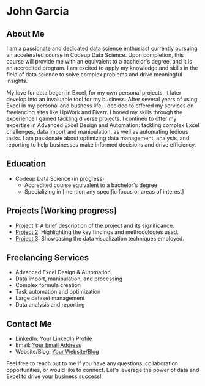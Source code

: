 # John Garcia

## About Me

I am a passionate and dedicated data science enthusiast currently pursuing an accelerated course in Codeup Data Science. Upon completion, this course will provide me with an equivalent to a bachelor's degree, and it is an accredited program. I am excited to apply my knowledge and skills in the field of data science to solve complex problems and drive meaningful insights.

My love for data began in Excel, for my own personal projects, it later develop into an invaluable tool for my business. After several years of using Excel in my personal and busness life, I decided to offered my services on freelancing sites like UpWork and Fiverr. I honed my skills through the experience I gained tackling diverse projects. I contineu to offer my expertise in Advanced Excel Design and Automation: tackling complex Excel challenges, data import and manipulation, as well as automating tedious tasks. I am passionate about optimizing data management, analysis, and reporting to help businesses make informed decisions and drive efficiency.

## Education

- Codeup Data Science (in progress)
  - Accredited course equivalent to a bachelor's degree
  - Specializing in [mention any specific focus or areas of interest]

## Projects [Working progress]

- [Project 1](link-to-project-1): A brief description of the project and its significance.
- [Project 2](link-to-project-2): Highlighting the key findings and methodologies used.
- [Project 3](link-to-project-3): Showcasing the data visualization techniques employed.

## Freelancing Services

- Advanced Excel Design & Automation
- Data import, manipulation, and processing
- Complex formula creation
- Task automation and optimization
- Large dataset management
- Data analysis and reporting

## Contact Me

- LinkedIn: [Your LinkedIn Profile](link-to-linkedin)
- Email: [Your Email Address](mailto:your-email@example.com)
- Website/Blog: [Your Website/Blog](link-to-website)

Feel free to reach out to me if you have any questions, collaboration opportunities, or would like to connect. Let's leverage the power of data and Excel to drive your business success!


